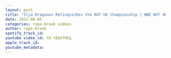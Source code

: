 ```yaml
---
layout: post
title: "Ilja Dragunov Relinquishes the NXT UK Championship | WWE NXT UK Highlights"
date: 2022-08-05
categories: rope-break videos
author: rope-break
spotify_track_id: 
youtube_video_id: YA-tBE6fHEg
apple_track_id: 
youtube_metadata: 
---
```

